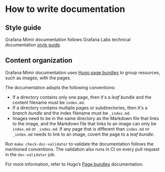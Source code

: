 # How to write documentation

## Style guide

Grafana Mimir documentation follows Grafana Labs technical documentation [style guide](https://github.com/grafana/grafana/blob/main/contribute/documentation/README.md).

## Content organization

Grafana Mimir documentation uses [Hugo page bundles](https://gohugo.io/content-management/page-bundles/) to group resources, such as images, with the pages.

The documentation adopts the following conventions:

- If a directory contains only one page, then it's a _leaf bundle_ and the content filename must be `index.md`.
- If a directory contains multiple pages or subdirectories, then it's a _branch bundle_ and the index filename must be `_index.md`.
- Images need to be in the same directory as the Markdown file that links to the image, and the Markdown file that links to an image can only be `index.md` or `_index.md`. If any page that is different than `index.md` or `_index.md` needs to link to an image, covert the page to a _leaf bundle_.

Run `make check-doc-validator` to validate the documentation follows the mentioned conventions.
The validation also runs in CI on every pull request in the `doc-validator` job.

For more information, refer to Hugo’s [Page bundles](https://gohugo.io/content-management/page-bundles/) documentation.
